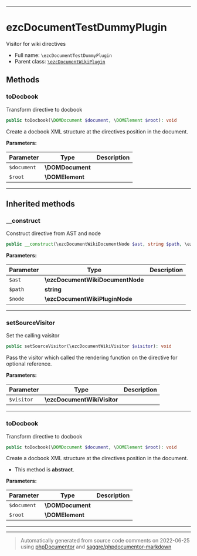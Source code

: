 ***

# ezcDocumentTestDummyPlugin

Visitor for wiki directives



* Full name: `\ezcDocumentTestDummyPlugin`
* Parent class: [`\ezcDocumentWikiPlugin`](./ezcDocumentWikiPlugin.md)




## Methods


### toDocbook

Transform directive to docbook

```php
public toDocbook(\DOMDocument $document, \DOMElement $root): void
```

Create a docbook XML structure at the directives position in the
document.






**Parameters:**

| Parameter | Type | Description |
|-----------|------|-------------|
| `$document` | **\DOMDocument** |  |
| `$root` | **\DOMElement** |  |




***


## Inherited methods


### __construct

Construct directive from AST and node

```php
public __construct(\ezcDocumentWikiDocumentNode $ast, string $path, \ezcDocumentWikiPluginNode $node): void
```








**Parameters:**

| Parameter | Type | Description |
|-----------|------|-------------|
| `$ast` | **\ezcDocumentWikiDocumentNode** |  |
| `$path` | **string** |  |
| `$node` | **\ezcDocumentWikiPluginNode** |  |




***

### setSourceVisitor

Set the calling vaisitor

```php
public setSourceVisitor(\ezcDocumentWikiVisitor $visitor): void
```

Pass the visitor which called the rendering function on the directive
for optional reference.






**Parameters:**

| Parameter | Type | Description |
|-----------|------|-------------|
| `$visitor` | **\ezcDocumentWikiVisitor** |  |




***

### toDocbook

Transform directive to docbook

```php
public toDocbook(\DOMDocument $document, \DOMElement $root): void
```

Create a docbook XML structure at the directives position in the
document.


* This method is **abstract**.



**Parameters:**

| Parameter | Type | Description |
|-----------|------|-------------|
| `$document` | **\DOMDocument** |  |
| `$root` | **\DOMElement** |  |




***


***
> Automatically generated from source code comments on 2022-06-25 using [phpDocumentor](http://www.phpdoc.org/) and [saggre/phpdocumentor-markdown](https://github.com/Saggre/phpDocumentor-markdown)
